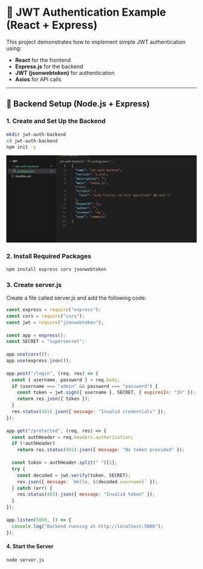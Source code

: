 # 🔐 JWT Authentication Example (React + Express)

This project demonstrates how to implement simple JWT authentication using:

- **React** for the frontend
- **Express.js** for the backend
- **JWT (jsonwebtoken)** for authentication
- **Axios** for API calls

---

## 🧱 Backend Setup (Node.js + Express)

### 1. Create and Set Up the Backend

```bash
mkdir jwt-auth-backend
cd jwt-auth-backend
npm init -y
```

![](Images/1.png)

### 2. Install Required Packages

```bash
npm install express cors jsonwebtoken
```

### 3. Create server.js

Create a file called server.js and add the following code:

```js
const express = require("express");
const cors = require("cors");
const jwt = require("jsonwebtoken");

const app = express();
const SECRET = "supersecret";

app.use(cors());
app.use(express.json());

app.post("/login", (req, res) => {
  const { username, password } = req.body;
  if (username === "admin" && password === "password") {
    const token = jwt.sign({ username }, SECRET, { expiresIn: "1h" });
    return res.json({ token });
  }
  res.status(401).json({ message: "Invalid credentials" });
});

app.get("/protected", (req, res) => {
  const authHeader = req.headers.authorization;
  if (!authHeader)
    return res.status(401).json({ message: "No token provided" });

  const token = authHeader.split(" ")[1];
  try {
    const decoded = jwt.verify(token, SECRET);
    res.json({ message: `Hello, ${decoded.username}` });
  } catch (err) {
    res.status(403).json({ message: "Invalid token" });
  }
});

app.listen(5000, () => {
  console.log("Backend running at http://localhost:5000");
});
```

#### 4. Start the Server

```bash
node server.js
```
